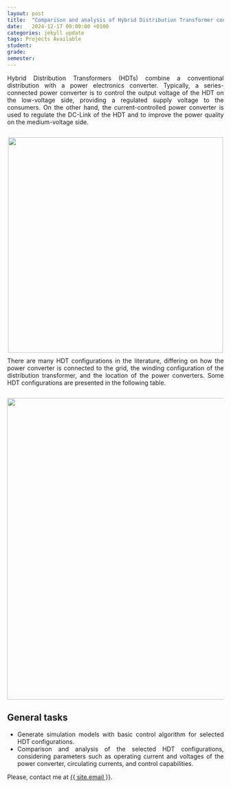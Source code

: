 ```yaml
---
layout: post
title:  "Comparison and analysis of Hybrid Distribution Transformer configurations"
date:   2024-12-17 00:00:00 +0100
categories: jekyll update
tags: Projects Available
student:
grade:
semester:
---
```


<div style="text-align: justify;">
Hybrid Distribution Transformers (HDTs) combine a conventional distribution with a power electronics converter. Typically, a series-connected power converter is to control the output voltage of the HDT on the low-voltage side, providing a regulated supply voltage to the consumers. On the other hand, the current-controlled power converter is used to regulate the DC-Link of the HDT and to improve the power quality on the medium-voltage side.
</div>

<div style="text-align: center; margin-top: 10px; margin-bottom: 10px;">
    <img src="{{site.baseurl | prepend: site.url}}/Files/Images/Concept_HDT.png" width="500">
</div>

<div style="text-align: justify;">
There are many HDT configurations in the literature, differing on how the power converter is connected to the grid, the winding configuration of the distribution transformer, and the location of the power converters. Some HDT configurations are presented in the following table.
</div>

<div style="text-align: center; margin-top: 10px; margin-bottom: 10px;">
    <img src="{{site.baseurl | prepend: site.url}}/Files/Images/Configs_Main.png" width="700">
</div>

<h2>General tasks</h2>
<div style="text-align: justify;">
<ul>
<li>Generate simulation models with basic control algorithm for selected HDT configurations.</li>
<li>Comparison and analysis of the selected HDT configurations, considering parameters such as operating current and voltages of the power converter, circulating currents, and control capabilities.</li>
</ul>
</div>

Please, contact me at <a href= "mailto: {{ site.email }}">{{ site.email }}</a>.

